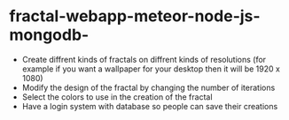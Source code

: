 # fractal-webapp-meteor-node-js-mongodb-

- Create diffrent kinds of fractals on diffrent kinds of resolutions (for example if you want a wallpaper for your desktop then it will be 1920 x 1080)
- Modify the design of the fractal by changing the number of iterations
- Select the colors to use in the creation of the fractal
- Have a login system with database so people can save their creations
